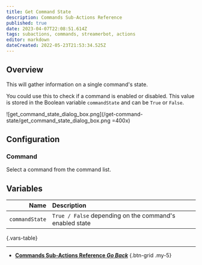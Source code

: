 ```yaml
---
title: Get Command State
description: Commands Sub-Actions Reference
published: true
date: 2023-04-07T22:08:51.614Z
tags: subactions, commands, streamerbot, actions
editor: markdown
dateCreated: 2022-05-23T21:53:34.525Z
---
```


## Overview
This will gather information on a single command's state.

You could use this to check if a command is enabled or disabled. This value is stored in the Boolean variable `commandState` and can be `True` or `False`.

![get_command_state_dialog_box.png](/get-command-state/get_command_state_dialog_box.png =400x)

## Configuration
### Command
Select a command from the command list.

## Variables
Name | Description
----:|:------------
`commandState` | `True / False` depending on the command's enabled state
{.vars-table}

---

- [<i class="mdi mdi-chevron-left"></i> **Commands Sub-Actions Reference *Go Back***](/Sub-Actions/Commands)
{.btn-grid .my-5}